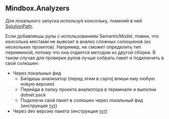 ## Mindbox.Analyzers

Для локального запуска используй консольку, поменяй в ней [SolutionPath](https://github.com/mindbox-cloud/Mindbox.Analyzers/blob/8178493f939c91f536e41e2978cfa63bca04336c/Mindbox.Analyzers.ConsoleApplication/Program.cs#L12).

Если добавляешь рулы с использованием SemanticModel, помни, что консолька местами не вывозит в анализ сложных солюшенов (из нескольких проектов). Например, не сможет определить тип переменной, потому что она отдается методом из другой сборки.
В таком случае для проверки рулов лучше собрать пакет и подключить в свой солюшен:
- Через локальных фид
  - Билдишь анализатор (перед этим в csproj впиши ему любую новую версию)
  - Перейди в папку проекта анализтора в терминале и выполни dotnet pack
  - Подключи свой пакет в солюшен через локальный фид (инструкция [тут](https://github.com/mindbox-cloud/Mindbox.Framework/wiki/%D0%9A%D0%B0%D0%BA-%D0%BE%D1%82%D0%BB%D0%B0%D0%B4%D0%B8%D1%82%D1%8C-%D0%BB%D0%BE%D0%BA%D0%B0%D0%BB%D1%8C%D0%BD%D1%8B%D0%B5-%D0%B8%D0%B7%D0%BC%D0%B5%D0%BD%D0%B5%D0%BD%D0%B8%D1%8F-%D0%B2-%D0%BF%D0%B0%D0%BA%D0%B5%D1%82%D0%B5))
- Через dev версию пакета (инструкция [тут](https://github.com/mindbox-cloud/Mindbox.Framework/wiki/%D0%9A%D0%B0%D0%BA-%D0%BE%D1%82%D0%BB%D0%B0%D0%B4%D0%B8%D1%82%D1%8C-%D0%BB%D0%BE%D0%BA%D0%B0%D0%BB%D1%8C%D0%BD%D1%8B%D0%B5-%D0%B8%D0%B7%D0%BC%D0%B5%D0%BD%D0%B5%D0%BD%D0%B8%D1%8F-%D0%B2-%D0%BF%D0%B0%D0%BA%D0%B5%D1%82%D0%B5))